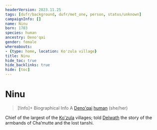 ```yaml
---
headerVersion: 2023.11.25
tags: [dufr/background, dufr/met_one, person, status/unknown]
campaignInfo: []
name: Ninu
born: 1703
species: human
ancestry: Deno'qai
gender: female
whereabouts:
- {type: home, location: Ko'zula village}
title: Ninu
hide_toc: true
hide_backlinks: true
hide: [toc]
---
```

# Ninu
>[!info]+ Biographical Info
> A [Deno'qai](<../../groups/deno-qai/deno-qai.md>) [human](<../../species/humans/humans.md>) (she/her)
> 
>> 

Chief of the largest of the [Ko'zula](<../../groups/deno-qai/northern-tribes/ko-zula.md>) villages; told [Delwath](<../pcs/dunmar-fellowship/delwath.md>) the story of the armbands of Cha’mutte and the lost tanshi.
